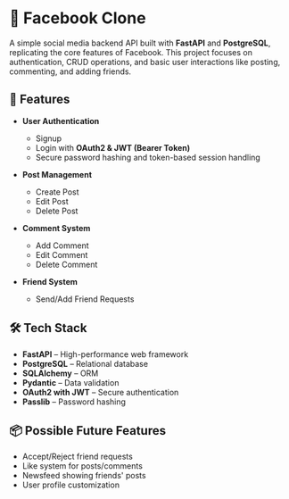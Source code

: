 # 📘 Facebook Clone

A simple social media backend API built with **FastAPI** and **PostgreSQL**, replicating the core features of Facebook. This project focuses on authentication, CRUD operations, and basic user interactions like posting, commenting, and adding friends.

## 🔐 Features

- **User Authentication**
  - Signup
  - Login with **OAuth2 & JWT (Bearer Token)**
  - Secure password hashing and token-based session handling

- **Post Management**
  - Create Post
  - Edit Post
  - Delete Post

- **Comment System**
  - Add Comment
  - Edit Comment
  - Delete Comment

- **Friend System**
  - Send/Add Friend Requests

## 🛠️ Tech Stack

- **FastAPI** – High-performance web framework
- **PostgreSQL** – Relational database
- **SQLAlchemy** – ORM
- **Pydantic** – Data validation
- **OAuth2 with JWT** – Secure authentication
- **Passlib** – Password hashing

## 📦 Possible Future Features

- Accept/Reject friend requests  
- Like system for posts/comments  
- Newsfeed showing friends' posts  
- User profile customization  

